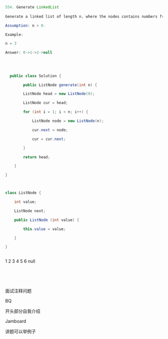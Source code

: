 ```java
554. Generate LinkedList
  
Generate a linked list of length n, where the nodes contains numbers from 0 to n-1 in order. 

Assumption: n > 0.

Example:

n = 3

Answer: 0->1->2->null
  
  
  
  
  public class Solution {

		public ListNode generate(int n) {

		ListNode head = new ListNode(0);

		ListNode cur = head;

		for (int i = 1; i < n; i++) {

			ListNode node = new ListNode(n);

			cur.next = node;

			cur = cur.next;		

		}

		return head;

	}

}



class ListNode {

	int value;

	ListNode next;

	public ListNode (int value) {

		this.value = value;	

	}

}
  
```

1		2		3		4		5		6		null

​								

​																

面试注释问题

BQ  

开头部分自我介绍

Jamboard

讲题可以举例子

